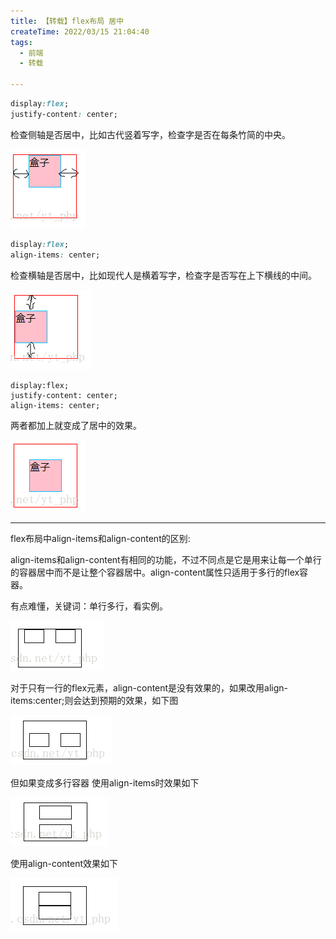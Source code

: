 ```yaml
---
title: 【转载】flex布局 居中
createTime: 2022/03/15 21:04:40
tags:
  - 前端
  - 转载

---
```


```css
display:flex;
justify-content: center;
```

检查侧轴是否居中，比如古代竖着写字，检查字是否在每条竹简的中央。

![在这里插入图片描述](../images/f95d31dcd25cc272a7ed91763289018b.png)
```css
display:flex;
align-items: center;
```

检查横轴是否居中，比如现代人是横着写字，检查字是否写在上下横线的中间。

![在这里插入图片描述](../images/18c2ce008534ea94a42e5cc2844ccc67.png)

```csss
display:flex;
justify-content: center;
align-items: center;
```

两者都加上就变成了居中的效果。

![在这里插入图片描述](../images/38850f7d5614ecebe21bb485e62df8ba.png)

---

 flex布局中align-items和align-content的区别:

align-items和align-content有相同的功能，不过不同点是它是用来让每一个单行的容器居中而不是让整个容器居中。align-content属性只适用于多行的flex容器。

有点难懂，关键词：单行多行，看实例。

![在这里插入图片描述](../images/4313191e04cd811555a81645a4ed3d77.png)

对于只有一行的flex元素，align-content是没有效果的，如果改用align-items:center;则会达到预期的效果，如下图 

![在这里插入图片描述](../images/fa049544838623f8477bf470d7d9fd3b.png)


但如果变成多行容器 使用align-items时效果如下

![在这里插入图片描述](../images/cefbb5d8b2dbcbd98b483be42affc1e9.png)

使用align-content效果如下

![在这里插入图片描述](../images/27242a88b7f6e6262de4f8c42b891a10.png)

